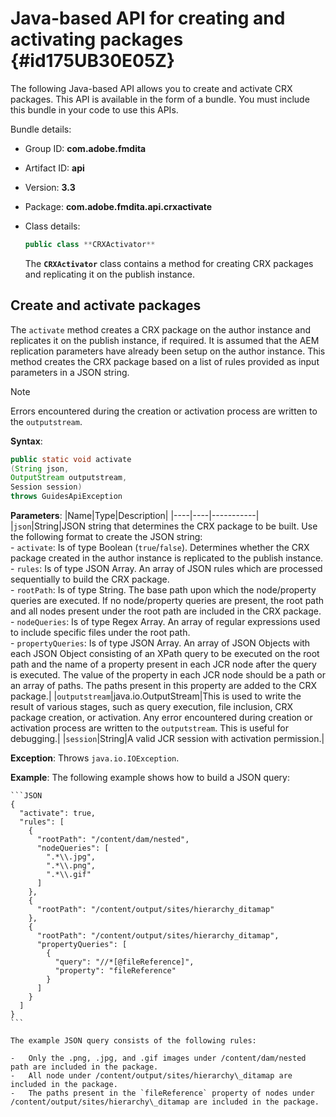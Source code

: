 # Java-based API for creating and activating packages {#id175UB30E05Z}

The following Java-based API allows you to create and activate CRX packages. This API is available in the form of a bundle. You must include this bundle in your code to use this APIs.

Bundle details:

- Group ID: **com.adobe.fmdita**

- Artifact ID: **api**

- Version: **3.3**

- Package: ****com.adobe.fmdita.api.crxactivate****

- Class details:

    ```JAVA
    public class **CRXActivator**
    ```

    The **`CRXActivator`** class contains a method for creating CRX packages and replicating it on the publish instance.


## Create and activate packages 

The `activate` method creates a CRX package on the author instance and replicates it on the publish instance, if required. It is assumed that the AEM replication parameters have already been setup on the author instance. This method creates the CRX package based on a list of rules provided as input parameters in a JSON string.
>[!NOTE]
>
> Errors encountered during the creation or activation process are written to the `outputstream`.

**Syntax**:
```JAVA
public static void activate
(String json, 
OutputStream outputstream, 
Session session) 
throws GuidesApiException
```

**Parameters**:
|Name|Type|Description|
|----|----|-----------|
|`json`|String|JSON string that determines the CRX package to be built. Use the following format to create the JSON string: <br>- `activate`: Is of type Boolean \(`true`/`false`\). Determines whether the CRX package created in the author instance is replicated to the publish instance. <br> - `rules`: Is of type JSON Array. An array of JSON rules which are processed sequentially to build the CRX package. <br> - `rootPath`: Is of type String. The base path upon which the node/property queries are executed. If no node/property queries are present, the root path and all nodes present under the root path are included in the CRX package. <br> - `nodeQueries`: Is of type Regex Array. An array of regular expressions used to include specific files under the root path. <br> - `propertyQueries`: Is of type JSON Array. An array of JSON Objects with each JSON Object consisting of an XPath query to be executed on the root path and the name of a property present in each JCR node after the query is executed. The value of the property in each JCR node should be a path or an array of paths. The paths present in this property are added to the CRX package.|
|`outputstream`|java.io.OutputStream|This is used to write the result of various stages, such as query execution, file inclusion, CRX package creation, or activation. Any error encountered during creation or activation process are written to the `outputstream`. This is useful for debugging.|
|`session`|String|A valid JCR session with activation permission.|

**Exception**:
Throws ``java.io.IOException``.

**Example**:
The following example shows how to build a JSON query:

    ```JSON
    {
      "activate": true,
      "rules": [
        {
          "rootPath": "/content/dam/nested",
          "nodeQueries": [
            ".*\\.jpg",
            ".*\\.png",
            ".*\\.gif"        
          ]
        },
        {
          "rootPath": "/content/output/sites/hierarchy_ditamap"
        },
        {
          "rootPath": "/content/output/sites/hierarchy_ditamap",
          "propertyQueries": [
            {
              "query": "//*[@fileReference]",
              "property": "fileReference"
            }
          ]
        }
      ]
    }
    ```

    The example JSON query consists of the following rules:

    -   Only the .png, .jpg, and .gif images under /content/dam/nested path are included in the package.
    -   All node under /content/output/sites/hierarchy\_ditamap are included in the package.
    -   The paths present in the `fileReference` property of nodes under /content/output/sites/hierarchy\_ditamap are included in the package.

